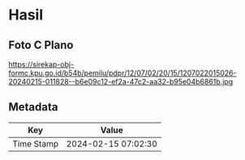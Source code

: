 # Hasil

## Foto C Plano

https://sirekap-obj-formc.kpu.go.id/b54b/pemilu/pdpr/12/07/02/20/15/1207022015026-20240215-011828--b6e09c12-ef2a-47c2-aa32-b95e04b6861b.jpg


## Metadata

| Key        | Value               |
| ---------- | ------------------- |
| Time Stamp | 2024-02-15 07:02:30 |



